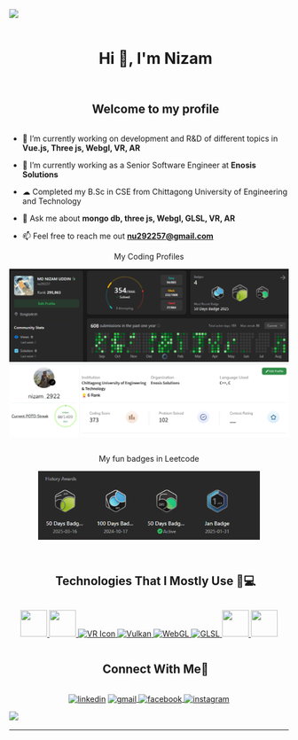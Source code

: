 <!--horizontal divider(gradiant)-->
<img src="https://user-images.githubusercontent.com/73097560/115834477-dbab4500-a447-11eb-908a-139a6edaec5c.gif">

<!--h1 without bottom border-->
<div id="user-content-toc">
  <ul align="center">
    <summary><h1 style="display: inline-block">Hi 👋, I'm Nizam</h1></summary>
  </ul>
</div>

<!--h2 without bottom border-->
<div id="user-content-toc">
  <ul align="center">
    <summary><h2 style="display: inline-block">Welcome to my profile</h2></summary>
  </ul>
</div>


<!--Intro start-->
- 🔭 I’m currently working on development and R&D of different topics in **Vue.js, Three js, Webgl, VR, AR**

- 🌱 I’m currently working as a Senior Software Engineer at **Enosis Solutions**

- ☁ Completed my B.Sc in CSE from Chittagong University of Engineering and Technology


- 💬 Ask me about **mongo db, three js, Webgl, GLSL, VR, AR**

- 📫 Feel free to reach me out **nu292257@gmail.com**

<!--Intro end-->



<!--- stats & Trophy (start) -->
<div align=center>
<table align="center">

<tr border="none">
<p align="center">My Coding Profiles</p>
</tr>

<tr border="none">
<img src="./assets/leetcode.png" alt="My LeetCode Profile" width="800" />
</tr>

<tr border="none">
<img src="./assets/gfg.png" alt="My GFG Profile" width="800" />
</tr>

</table>
</div>

<!--- stats (end) -->

<!--- trophy (start) -->
<div align=center>
<table align="center">

<tr border="none">
<p align="center">My fun badges in Leetcode</p>
</tr>

<tr border="none">

<img src="./assets/badge.png" alt="My LeetCode Badge" width="400" />
</tr>
</table>
</div>

<!--h1 without bottom border-->
<div id="user-content-toc">
  <ul align="center">
    <summary><h2 style="display: inline-block">Technologies That I Mostly Use 👨💻</h2></summary>
  </ul>
</div>
<!--tech stack icons-->

  <a href="https://skillicons.dev">
    <p align="center">
      <!-- Custom icons -->
      <img src="https://cdn.jsdelivr.net/gh/devicons/devicon/icons/threejs/threejs-original.svg" width="48" height="48" />
      <img src="https://raw.githubusercontent.com/simple-icons/simple-icons/develop/icons/sourcetree.svg" width="48" height="48" />
      <img src="https://www.svgrepo.com/show/384268/augmented-reality-vr-ar.svg" alt="VR Icon" width="60" height="60"/>
      <img src="https://upload.wikimedia.org/wikipedia/commons/9/95/Vulkan_API_logo.svg" alt="Vulkan" width="80" height="40"/>
      <img src="https://commons.wikimedia.org/wiki/Special:FilePath/WebGL%20Logo.svg" alt="WebGL" width="48" height="48"/>
      <img src="https://www.svgrepo.com/show/373629/glsl.svg" alt="GLSL" width="48" height="48"/>
      <img src="https://cdn.jsdelivr.net/gh/devicons/devicon/icons/jira/jira-original.svg" width="48" height="48" />
      <img src="https://cdn.jsdelivr.net/gh/devicons/devicon/icons/bitbucket/bitbucket-original.svg" width="48" height="48" />
    </p>
  </a>



<!-- Connect with me -->
<!--h2 without bottom border-->
<div id="user-content-toc">
  <ul align="center">
    <summary><h2 style="display: inline-block">Connect With Me🤝</h2></summary>
  </ul>
</div>

<!--icons and links-->
<p align="center">
<a href="https://www.linkedin.com/in/md-nizam-uddin-570415171/" target="blank"><img align="center" src="https://user-images.githubusercontent.com/88904952/234979284-68c11d7f-1acc-4f0c-ac78-044e1037d7b0.png" alt="linkedin" height="50" width="50" /></a>
<a href="mailto:nu292257@gmail.com" target="blank">
    <img align="center" src="https://cdn-icons-png.flaticon.com/512/281/281769.png" alt="gmail" height="50" width="50" />
  </a>

  <!-- Facebook -->
  <a href="https://www.facebook.com/Md.NizamUddin2922/" target="blank">
    <img align="center" src="https://cdn-icons-png.flaticon.com/512/5968/5968764.png" alt="facebook" height="50" width="50" />
  </a>
<a href="https://www.instagram.com/nizam_2922/" target="blank"><img align="center" src="https://user-images.githubusercontent.com/88904952/234981169-2dd1e58f-4b7e-468c-8213-034ba62156c3.png" alt="instagram" height="50" width="50" /></a>
</p>




<!--horizontal divider(gradiant)-->
<img src="https://user-images.githubusercontent.com/73097560/115834477-dbab4500-a447-11eb-908a-139a6edaec5c.gif">

----------------------------------------------------------------------
